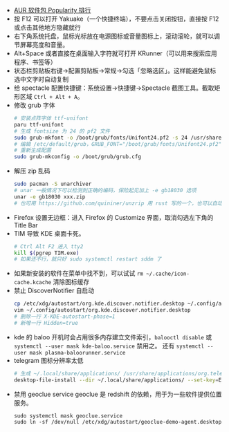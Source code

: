 - [AUR 软件包 Popularity 排行](https://aur.archlinux.org/packages/?SB=p&SO=d)
- 按 F12 可以打开 Yakuake（一个快捷终端），不要点击关闭按钮，直接按 F12 或点击其他地方隐藏就行
- 右下角系统托盘，鼠标光标放在电源图标或音量图标上，滚动滚轮，就可以调节屏幕亮度和音量。
- Alt+Space 或者直接在桌面输入字符就可打开 KRunner（可以用来搜索应用程序、书签等）
- 状态栏剪贴板右键->配置剪贴板->常规->勾选「忽略选区」。这样能避免鼠标选中文字时自动复制
- 给 spectacle 配置快捷键：系统设置->快捷键->Spectacle 截图工具。截取矩形区域 `Ctrl + Alt + A`。
- 修改 grub 字体
  ```sh
  # 安装点阵字体 ttf-unifont
  paru ttf-unifont
  # 生成 fontsize 为 24 的 pf2 文件
  sudo grub-mkfont -o /boot/grub/fonts/Unifont24.pf2 -s 24 /usr/share/fonts/Unifont/Unifont.ttf
  # 编辑 /etc/default/grub，GRUB_FONT="/boot/grub/fonts/Unifont24.pf2"
  # 重新生成配置
  sudo grub-mkconfig -o /boot/grub/grub.cfg
  ```
- 解压 zip 乱码
  ```bash
  sudo pacman -S unarchiver
  # unar 一般情况下可以检测到正确的编码，保险起见加上 -e gb18030 选项
  unar -e gb18030 xxx.zip
  # 也可用 https://github.com/quininer/unzrip 用 rust 写的一个，也可以自动检测编码
  ```
- Firefox 设置无边框：进入 Firefox 的 Customize 界面，取消勾选左下角的 Title Bar
- TIM 导致 KDE 桌面卡死。
  ```sh
  # Ctrl Alt F2 进入 tty2
  kill $(pgrep TIM.exe)
  # 如果还不行，就只好 sudo systemctl restart sddm 了
  ```
- 如果新安装的软件在菜单中找不到，可以试试 `rm ~/.cache/icon-cache.kcache` 清除图标缓存
- 禁止 DiscoverNotifier 自启动
  ```bash
  cp /etc/xdg/autostart/org.kde.discover.notifier.desktop ~/.config/autostart
  vim ~/.config/autostart/org.kde.discover.notifier.desktop
  # 删除一行 X-KDE-autostart-phase=1
  # 新增一行 Hidden=true
  ```
- kde 的 baloo 开机时会占用很多内存建立文件索引，`balooctl disable` 或 `systemctl --user mask kde-baloo.service` 禁用之。
  还有 `systemctl --user mask plasma-baloorunner.service`
- telegram 图标分辨率太低
  ```bash
  # 生成 ~/.local/share/applications/ /usr/share/applications/org.telegram.desktop.desktop 里的 Exec 字段，unset 环境变量 QT_SCREEN_SCALE_FACTORS
  desktop-file-install --dir ~/.local/share/applications/ --set-key=Exec --set-value="env -u QT_SCREEN_SCALE_FACTORS telegram-desktop -- %u" /usr/share/applications/org.telegram.desktop.desktop
  ```
- 禁用 geoclue service
  geoclue 是 redshift 的依赖，用于为一些软件提供位置服务。
  ```
  sudo systemctl mask geoclue.service
  sudo ln -sf /dev/null /etc/xdg/autostart/geoclue-demo-agent.desktop
  ```
